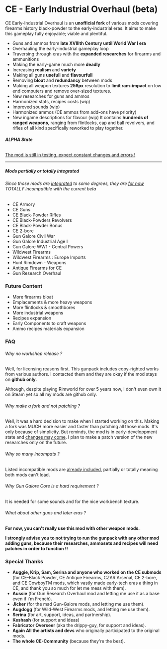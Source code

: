 # CE - Early Industrial Overhaul (beta)

CE Early-Industrial Overhaul is an **unofficial fork** of various mods covering firearms history black-powder to the early-industrial eras. It aims to make this gameplay fully enjoyable; viable and plentiful.
- Guns and ammos from **late XVIIIth Century until World War I era**
- Overhauling the early-industrial gameplay loop
- Traversing through eras with the **expanded researches** for firearms and ammunitions
- Making the early-game much more **deadly**
- Increasing **realism** and **variety**
- Making all guns **usefull** and **flavourfull**
- Removing **bloat** and **redundancy** between mods
- Making all weapon textures **256px** resolution to **limit ram-impact** on low end computers and remove over-sized textures. 
- New researches for guns and ammos
- Harmonized stats, recipes costs (wip)
- Improved sounds (wip)
- Harmonized ammos (CE ammos from add-ons have priority)
- New ingame descriptions for flavour (wip)
It contains **hundreds of ranged weapons**, ranging from flintlocks, cap and ball revolvers, and rifles of all kind specifically reworked to play together.

###### **ALPHA State**
<u>The mod is still in testing, expect constant changes and errors !</u>
_________
##### Mods partially or totally integrated 
###### *Since those mods are <u>integrated</u> to some degrees, they are <u>for now</u> TOTALLY incompatible with the current beta*

- CE Armory
- CE Guns
- CE Black-Powder Rifles
- CE Black-Powders Revolvers
- CE Black-Powder Bonus
- CE 2-bore
- Gun Galore Civil War
- Gun Galore Industrial Age I
- Gun Galore WW1 - Central Powers
- Wildwest Firearms
- Wildwest Firearms : Europe Imports
- Hunt Rimdown - Weapons
- Antique Firearms for CE
- Gun Research Overhaul

### Future Content
- More firearms bloat
- Emplacements & more heavy weapons
- More flintlocks & smoothbores
- More industrial weapons
- Recipes expansion
-   Early Components to craft weapons
-   Ammo recipes materials expansion



### FAQ
###### *Why no workshop release ?*

Well, for licensing reasons first. 
This gunpack includes copy-righted works from various authors. I contacted them and they are okay if the mod stays on **github only**.

Although, despite playing Rimworld for over 5 years now, I don't even own it on Steam yet so all my mods are github only.
###### *Why make a fork and not patching ?*

Well, it was a hard decision to make when I started working on this. Making a fork was MUCH more easier and faster than patching all those mods. It's only because of simplicity. But reminds, the mod is in early-developpment state and <u>changes may come</u>. I plan to make a patch version of the new researches only on the future.
###### *Why so many incompats ?*

Listed incompatible mods are <u>already included</u>, partially or totally meaning both mods can't load.
###### *Why Gun Galore Core is a hard requirement ?*

It is needed for some sounds and for the nice workbench texture.
###### *What about other guns and later eras ?*

**For now, you can't really use this mod with other weapon mods.** 

**I strongly advise you to not trying to run the gunpack with any other mod adding guns, because their researches, ammosets and recipes will need patches in order to function !!**

### Special Thanks 
- **Auggie, Krip, Sam, Serina and anyone who worked on the CE submods** (for CE-Black Powder, CE Antique Firearms, CZAR Arsenal, CE 2-bore, and CE CowboyTM mods, which vastly made early-tech eras a thing in CE, and thank you so much for let me mess with them).
- **Aussie** (for Gun Research Overhaul mod and letting me use it as a base even if i'm French).
- **Jicker** (for the mad Gun-Galore mods, and letting me use them).
- **Augdogg** (for Wild-West Firearms mods, and letting me use them).
- **Serina** (for art, support, ideas, and partnership).
- **Keshash** (for support and ideas)
- **Fabricator Overseer** (aka the drippy-guy, for support and ideas).
- **Again All the artists and devs** who originally participated to the original mods.
- **The whole CE-Community** (because they're the best).

